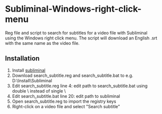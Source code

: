 # Subliminal-Windows-right-click-menu
Reg file and script to search for subtitles for a video file with Subliminal using the Windows right click menu. The script will download an English .srt with the same name as the video file.

Installation
----------
1. Install [subliminal](http://subliminal.readthedocs.org/)
2. Download search_subtitle.reg and search_subtitle.bat to e.g. D:\Install\Subliminal
3. Edit search_subtitle.reg line 4: edit path to search_subtitle.bat using double \ instead of single \
4. Edit search_subtitle.bat line 20: edit path to subliminal
5. Open search_subtitle.reg to import the registry keys
6. Right-click on a video file and select "Search subtitle"
